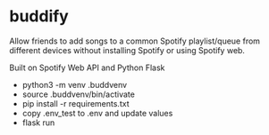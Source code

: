 # buddify
Allow friends to add songs to a common Spotify playlist/queue from different devices without installing Spotify or using Spotify web.

Built on Spotify Web API and Python Flask

- python3 -m venv .buddvenv         
- source .buddvenv/bin/activate
- pip install -r requirements.txt
- copy .env_test to .env and update values
- flask run
